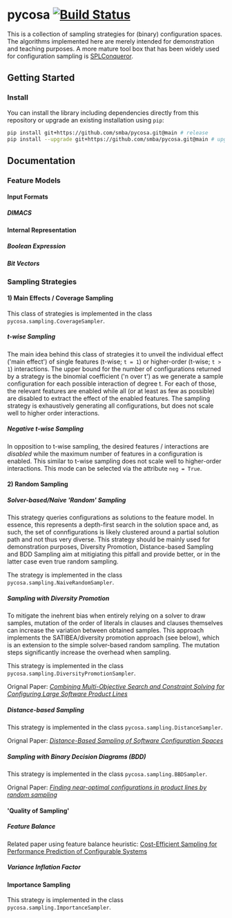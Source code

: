 # pycosa [![Build Status](https://travis-ci.org/smba/pycosa.svg?branch=main)](https://travis-ci.org/smba/pycosa)
This is a collection of sampling strategies for (binary) configuration spaces. The algorithms implemented here are merely intended for demonstration and teaching purposes. A more mature tool box that has been widely used for configuration sampling is [SPLConqueror](https://github.com/se-sic/SPLConqueror).

## Getting Started
### Install
You can install the library including dependencies directly from this repository or upgrade an existing installation using `pip`:
```bash
pip install git+https://github.com/smba/pycosa.git@main # release
pip install --upgrade git+https://github.com/smba/pycosa.git@main # upgrade existing version
```

## Documentation
### Feature Models

#### Input Formats
##### DIMACS
#### Internal Representation
##### Boolean Expression
##### Bit Vectors

### Sampling Strategies
#### 1) Main Effects / Coverage Sampling
This class of strategies is implemented in the class `pycosa.sampling.CoverageSampler`.

##### t-wise Sampling
The main idea behind this class of strategies it to unveil the individual effect ('main effect') of single features (t-wise; `t = 1`) or higher-order (t-wise; `t > 1`) interactions. The upper bound for the number of configurations returned by a strategy is the binomial coefficient ('n over t') as we generate a sample configuration for each possible interaction of degree t. For each of those, the relevant features are enabled while all (or at least as few as possible) are disabled to extract the effect of the enabled features. The sampling strategy is exhaustively generating all configurations, but does not scale well to higher order interactions.

##### Negative t-wise Sampling
In opposition to t-wise sampling, the desired features / interactions are *disabled* while the maximum number of features in a configuration is enabled. This similar to t-wise sampling does not scale well to higher-order interactions. This mode can be selected via the attribute `neg = True`.

#### 2) Random Sampling
##### Solver-based/Naive 'Random' Sampling
This strategy queries configurations as solutions to the feature model. In essence, this represents a depth-first search in the solution space and, as such, the set of connfigurations is likely clustered around a partial solution path and not thus very diverse. This strategy should be mainly used for demonstration purposes, Diversity Promotion, Distance-based Sampling and BDD Sampling aim at mitigiating this pitfall and provide better, or in the latter case even true random sampling. 

The strategy is implemented in the class `pycosa.sampling.NaiveRandomSampler`.

##### Sampling with Diversity Promotion
To mitigate the inehrent bias when entirely relying on a solver to draw samples, mutation of the order of literals in clauses and clauses themselves can increase the variation between obtained samples. This approach implements the SATIBEA/diversity promotion approach (see below), which is an extension to the simple solver-based random sampling. The mutation steps significantly increase the overhead when sampling.

This strategy is implemented in the class `pycosa.sampling.DiversityPromotionSampler`.

Orignal Paper: [_Combining Multi-Objective Search and Constraint Solving for Configuring Large Software Product Lines_](https://doi.org/10.1109/ICSE.2015.69)

##### Distance-based Sampling
This strategy is implemented in the class `pycosa.sampling.DistanceSampler`.

Orignal Paper: [_Distance-Based Sampling of Software Configuration Spaces_](https://doi.org/10.1109/ICSE.2015.69)

##### Sampling with Binary Decision Diagrams (BDD)
This strategy is implemented in the class `pycosa.sampling.BBDSampler`.

Orignal Paper: [_Finding near-optimal configurations in product lines by random sampling_](https://doi.org/10.1145/3106237.3106273)

#### 'Quality of Sampling'
##### Feature Balance
Related paper using feature balance heuristic: [Cost-Efficient Sampling for Performance Prediction of Configurable Systems](https://dl.acm.org/doi/10.1109/ASE.2015.45)

##### Variance Inflation Factor

#### Importance Sampling
This strategy is implemented in the class `pycosa.sampling.ImportanceSampler`.

